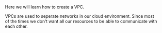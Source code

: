 Here we will learn how to create a VPC.

VPCs are used to seperate networks in our cloud environment.
Since most of the times we don't want all our resources to be able to communicate with each other.